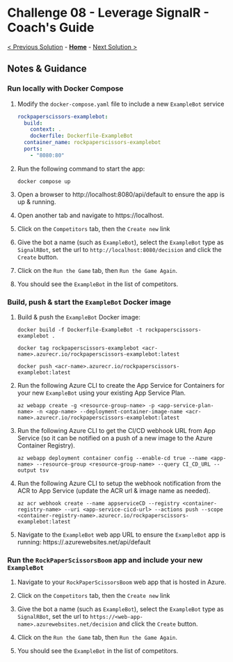 # Challenge 08 - Leverage SignalR - Coach's Guide

[< Previous Solution](./Solution-07.md) - **[Home](./README.md)** - [Next Solution >](./Solution-09.md)

## Notes & Guidance

### Run locally with Docker Compose

1.  Modify the `docker-compose.yaml` file to include a new `ExampleBot` service

    ```yaml
    rockpaperscissors-examplebot:
      build:
        context: .
        dockerfile: Dockerfile-ExampleBot
      container_name: rockpaperscissors-examplebot
      ports:
        - "8080:80"
    ```

1.  Run the following command to start the app:

    ```shell
    docker compose up
    ```

1.  Open a browser to http://localhost:8080/api/default to ensure the app is up & running.

1.  Open another tab and navigate to https://localhost.

1.  Click on the `Competitors` tab, then the `Create new` link

1.  Give the bot a name (such as `ExampleBot`), select the `ExampleBot` type as `SignalRBot`, set the url to `http://localhost:8080/decision` and click the `Create` button.

1.  Click on the `Run the Game` tab, then `Run the Game Again`.

1.  You should see the `ExampleBot` in the list of competitors.

### Build, push & start the `ExampleBot` Docker image

1.  Build & push the `ExampleBot` Docker image:

    ```shell
    docker build -f Dockerfile-ExampleBot -t rockpaperscissors-examplebot .

    docker tag rockpaperscissors-examplebot <acr-name>.azurecr.io/rockpaperscissors-examplebot:latest

    docker push <acr-name>.azurecr.io/rockpaperscissors-examplebot:latest
    ```

1.  Run the following Azure CLI to create the App Service for Containers for your new `ExampleBot` using your existing App Service Plan.

    ```shell
    az webapp create -g <resource-group-name> -p <app-service-plan-name> -n <app-name> --deployment-container-image-name <acr-name>.azurecr.io/rockpaperscissors-examplebot:latest
    ```

1.  Run the following Azure CLI to get the CI/CD webhook URL from App Service (so it can be notified on a push of a new image to the Azure Container Registry).

    ```shell
    az webapp deployment container config --enable-cd true --name <app-name> --resource-group <resource-group-name> --query CI_CD_URL --output tsv
    ```

1.  Run the following Azure CLI to setup the webhook notification from the ACR to App Service (update the ACR url & image name as needed).

    ```shell
    az acr webhook create --name appserviceCD --registry <container-registry-name> --uri <app-service-cicd-url> --actions push --scope <container-registry-name>.azurecr.io/rockpaperscissors-examplebot:latest
    ```

1.  Navigate to the `ExampleBot` web app URL to ensure the `ExampleBot` app is running: https://<web-app-name>.azurewebsites.net/api/default

### Run the `RockPaperScissorsBoom` app and include your new `ExampleBot`

1.  Navigate to your `RockPaperScissorsBoom` web app that is hosted in Azure.

1.  Click on the `Competitors` tab, then the `Create new` link

1.  Give the bot a name (such as `ExampleBot`), select the `ExampleBot` type as `SignalRBot`, set the url to `https://<web-app-name>.azurewebsites.net/decision` and click the `Create` button.

1.  Click on the `Run the Game` tab, then `Run the Game Again`.

1.  You should see the `ExampleBot` in the list of competitors.
